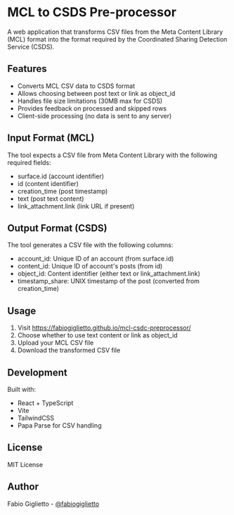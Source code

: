 # MCL to CSDS Pre-processor

A web application that transforms CSV files from the Meta Content Library (MCL) format into the format required by the Coordinated Sharing Detection Service (CSDS).

## Features

- Converts MCL CSV data to CSDS format
- Allows choosing between post text or link as object_id
- Handles file size limitations (30MB max for CSDS)
- Provides feedback on processed and skipped rows
- Client-side processing (no data is sent to any server)

## Input Format (MCL)
The tool expects a CSV file from Meta Content Library with the following required fields:
- surface.id (account identifier)
- id (content identifier)
- creation_time (post timestamp)
- text (post text content)
- link_attachment.link (link URL if present)

## Output Format (CSDS)
The tool generates a CSV file with the following columns:
- account_id: Unique ID of an account (from surface.id)
- content_id: Unique ID of account's posts (from id)
- object_id: Content identifier (either text or link_attachment.link)
- timestamp_share: UNIX timestamp of the post (converted from creation_time)

## Usage
1. Visit https://fabiogiglietto.github.io/mcl-csdc-preprocessor/
2. Choose whether to use text content or link as object_id
3. Upload your MCL CSV file
4. Download the transformed CSV file

## Development

Built with:
- React + TypeScript
- Vite
- TailwindCSS
- Papa Parse for CSV handling

## License

MIT License

## Author

Fabio Giglietto - [@fabiogiglietto](https://github.com/fabiogiglietto)
